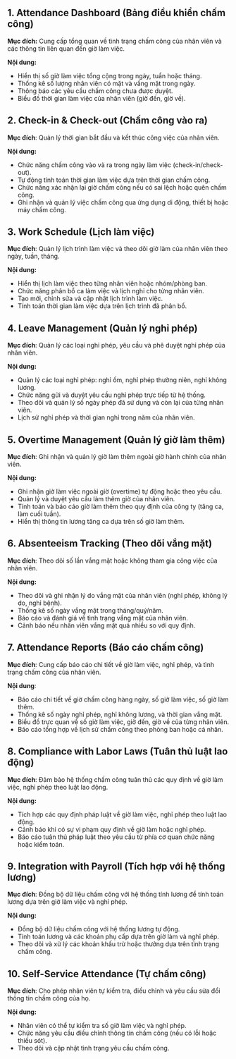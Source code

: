 ## 1. Attendance Dashboard (Bảng điều khiển chấm công)
**Mục đích:** Cung cấp tổng quan về tình trạng chấm công của nhân viên và các thông tin liên quan đến giờ làm việc.

**Nội dung:**

- Hiển thị số giờ làm việc tổng cộng trong ngày, tuần hoặc tháng.
- Thống kê số lượng nhân viên có mặt và vắng mặt trong ngày.
- Thông báo các yêu cầu chấm công chưa được duyệt.
- Biểu đồ thời gian làm việc của nhân viên (giờ đến, giờ về).
## 2. Check-in & Check-out (Chấm công vào ra)
**Mục đích**: Quản lý thời gian bắt đầu và kết thúc công việc của nhân viên.

**Nội dung:**

- Chức năng chấm công vào và ra trong ngày làm việc (check-in/check-out).
- Tự động tính toán thời gian làm việc dựa trên thời gian chấm công.
- Chức năng xác nhận lại giờ chấm công nếu có sai lệch hoặc quên chấm công.
- Ghi nhận và quản lý việc chấm công qua ứng dụng di động, thiết bị hoặc máy chấm công.
## 3. Work Schedule (Lịch làm việc)
**Mục đích**: Quản lý lịch trình làm việc và theo dõi giờ làm của nhân viên theo ngày, tuần, tháng.

**Nội dung:**

- Hiển thị lịch làm việc theo từng nhân viên hoặc nhóm/phòng ban.
- Chức năng phân bổ ca làm việc và lịch nghỉ cho từng nhân viên.
- Tạo mới, chỉnh sửa và cập nhật lịch trình làm việc.
- Tính toán thời gian làm việc dựa trên lịch trình đã phân bổ.
## 4. Leave Management (Quản lý nghỉ phép)
**Mục đích**: Quản lý các loại nghỉ phép, yêu cầu và phê duyệt nghỉ phép của nhân viên.

**Nội dung:**

- Quản lý các loại nghỉ phép: nghỉ ốm, nghỉ phép thường niên, nghỉ không lương.
- Chức năng gửi và duyệt yêu cầu nghỉ phép trực tiếp từ hệ thống.
- Theo dõi và quản lý số ngày phép đã sử dụng và còn lại của từng nhân viên.
- Lịch sử nghỉ phép và thời gian nghỉ trong năm của nhân viên.
## 5. Overtime Management (Quản lý giờ làm thêm)
**Mục đích**: Ghi nhận và quản lý giờ làm thêm ngoài giờ hành chính của nhân viên.

**Nội dung:**

- Ghi nhận giờ làm việc ngoài giờ (overtime) tự động hoặc theo yêu cầu.
- Quản lý và duyệt yêu cầu làm thêm giờ của nhân viên.
- Tính toán và báo cáo giờ làm thêm theo quy định của công ty (tăng ca, làm cuối tuần).
- Hiển thị thông tin lương tăng ca dựa trên số giờ làm thêm.
## 6. Absenteeism Tracking (Theo dõi vắng mặt)
**Mục đích**: Theo dõi số lần vắng mặt hoặc không tham gia công việc của nhân viên.

**Nội dung:**

- Theo dõi và ghi nhận lý do vắng mặt của nhân viên (nghỉ phép, không lý do, nghỉ bệnh).
- Thống kê số ngày vắng mặt trong tháng/quý/năm.
- Báo cáo và đánh giá về tình trạng vắng mặt của nhân viên.
- Cảnh báo nếu nhân viên vắng mặt quá nhiều so với quy định.
## 7. Attendance Reports (Báo cáo chấm công)
**Mục đích**: Cung cấp báo cáo chi tiết về giờ làm việc, nghỉ phép, và tình trạng chấm công của nhân viên.

**Nội dung**:

- Báo cáo chi tiết về giờ chấm công hàng ngày, số giờ làm việc, số giờ làm thêm.
- Thống kê số ngày nghỉ phép, nghỉ không lương, và thời gian vắng mặt.
- Biểu đồ trực quan về số giờ làm việc, giờ đến, giờ về của từng nhân viên.
- Báo cáo tổng hợp về lịch sử chấm công theo phòng ban hoặc cá nhân.
## 8. Compliance with Labor Laws (Tuân thủ luật lao động)
**Mục đích**: Đảm bảo hệ thống chấm công tuân thủ các quy định về giờ làm việc, nghỉ phép theo luật lao động.

**Nội dung:**

- Tích hợp các quy định pháp luật về giờ làm việc, nghỉ phép theo luật lao động.
- Cảnh báo khi có sự vi phạm quy định về giờ làm hoặc nghỉ phép.
- Báo cáo tuân thủ pháp luật theo yêu cầu từ phía cơ quan chức năng hoặc kiểm toán.
## 9. Integration with Payroll (Tích hợp với hệ thống lương)
**Mục đích**: Đồng bộ dữ liệu chấm công với hệ thống tính lương để tính toán lương dựa trên giờ làm việc và nghỉ phép.

**Nội dung:**

- Đồng bộ dữ liệu chấm công với hệ thống lương tự động.
- Tính toán lương và các khoản phụ cấp dựa trên giờ làm và nghỉ phép.
- Theo dõi và xử lý các khoản khấu trừ hoặc thưởng dựa trên tình trạng chấm công.
## 10. Self-Service Attendance (Tự chấm công)
**Mục đích**: Cho phép nhân viên tự kiểm tra, điều chỉnh và yêu cầu sửa đổi thông tin chấm công của họ.

**Nội dung:**

- Nhân viên có thể tự kiểm tra số giờ làm việc và nghỉ phép.
- Chức năng yêu cầu điều chỉnh thông tin chấm công (nếu có lỗi hoặc thiếu sót).
- Theo dõi và cập nhật tình trạng yêu cầu chấm công.